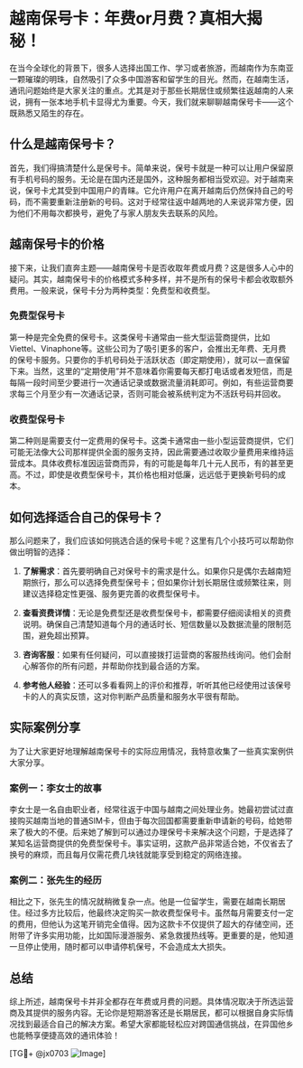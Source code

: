 # 越南保号卡：年费or月费？真相大揭秘！

在当今全球化的背景下，很多人选择出国工作、学习或者旅游，而越南作为东南亚一颗璀璨的明珠，自然吸引了众多中国游客和留学生的目光。然而，在越南生活，通讯问题始终是大家关注的重点。尤其是对于那些长期居住或频繁往返越南的人来说，拥有一张本地手机卡显得尤为重要。今天，我们就来聊聊越南保号卡——这个既熟悉又陌生的存在。

## 什么是越南保号卡？

首先，我们得搞清楚什么是保号卡。简单来说，保号卡就是一种可以让用户保留原有手机号码的服务。无论是在国内还是国外，这种服务都相当受欢迎。对于越南来说，保号卡尤其受到中国用户的青睐。它允许用户在离开越南后仍然保持自己的号码，而不需要重新注册新的号码。这对于经常往返中越两地的人来说非常方便，因为他们不用每次都换号，避免了与家人朋友失去联系的风险。

## 越南保号卡的价格

接下来，让我们直奔主题——越南保号卡是否收取年费或月费？这是很多人心中的疑问。其实，越南保号卡的价格模式多种多样，并不是所有的保号卡都会收取额外费用。一般来说，保号卡分为两种类型：免费型和收费型。

### 免费型保号卡

第一种是完全免费的保号卡。这类保号卡通常由一些大型运营商提供，比如Viettel、Vinaphone等。这些公司为了吸引更多的客户，会推出无年费、无月费的保号卡服务。只要你的手机号码处于活跃状态（即定期使用），就可以一直保留下来。当然，这里的“定期使用”并不意味着你需要每天都打电话或者发短信，而是每隔一段时间至少要进行一次通话记录或数据流量消耗即可。例如，有些运营商要求每三个月至少有一次通话记录，否则可能会被系统判定为不活跃号码并回收。

### 收费型保号卡

第二种则是需要支付一定费用的保号卡。这类卡通常由一些小型运营商提供，它们可能无法像大公司那样提供全面的服务支持，因此需要通过收取少量费用来维持运营成本。具体收费标准因运营商而异，有的可能是每年几十元人民币，有的甚至更高。不过，即使是收费型保号卡，其价格也相对低廉，远远低于更换新号码的成本。

## 如何选择适合自己的保号卡？

那么问题来了，我们应该如何挑选合适的保号卡呢？这里有几个小技巧可以帮助你做出明智的选择：

1. **了解需求**：首先要明确自己对保号卡的需求是什么。如果你只是偶尔去越南短期旅行，那么可以选择免费型保号卡；但如果你计划长期居住或频繁往来，则建议选择稳定性更强、服务更完善的收费型保号卡。
   
2. **查看资费详情**：无论是免费型还是收费型保号卡，都需要仔细阅读相关的资费说明。确保自己清楚知道每个月的通话时长、短信数量以及数据流量的限制范围，避免超出预算。

3. **咨询客服**：如果有任何疑问，可以直接拨打运营商的客服热线询问。他们会耐心解答你的所有问题，并帮助你找到最合适的方案。

4. **参考他人经验**：还可以多看看网上的评价和推荐，听听其他已经使用过该保号卡的人的真实反馈，这对你判断产品质量和服务水平很有帮助。

## 实际案例分享

为了让大家更好地理解越南保号卡的实际应用情况，我特意收集了一些真实案例供大家分享。

### 案例一：李女士的故事

李女士是一名自由职业者，经常往返于中国与越南之间处理业务。她最初尝试过直接购买越南当地的普通SIM卡，但由于每次回国都需要重新申请新的号码，给她带来了极大的不便。后来她了解到可以通过办理保号卡来解决这个问题，于是选择了某知名运营商提供的免费型保号卡。事实证明，这款产品非常适合她，不仅省去了换号的麻烦，而且每月仅需花费几块钱就能享受到稳定的网络连接。

### 案例二：张先生的经历

相比之下，张先生的情况就稍微复杂一点。他是一位留学生，需要在越南长期居住。经过多方比较后，他最终决定购买一款收费型保号卡。虽然每月需要支付一定的费用，但他认为这笔开销完全值得。因为这款卡不仅提供了超大的存储空间，还附带了许多实用功能，比如国际漫游服务、紧急救援热线等。更重要的是，他知道一旦停止使用，随时都可以申请停机保号，不会造成太大损失。

## 总结

综上所述，越南保号卡并非全都存在年费或月费的问题。具体情况取决于所选运营商及其提供的服务内容。无论你是短期游客还是长期居民，都可以根据自身实际情况找到最适合自己的解决方案。希望大家都能轻松应对跨国通信挑战，在异国他乡也能畅享便捷高效的通讯体验！

[TG💪+ @jx0703 ![Image](https://github.com/user-attachments/assets/dbca1d08-cadb-493c-b0ec-ad6f7a83f270)]